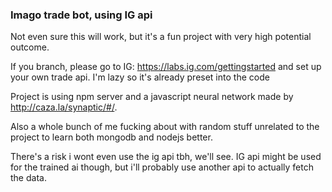 ### Imago trade bot, using IG api

Not even sure this will work, but it's a fun project with very high potential outcome. 

If you branch, please go to IG: https://labs.ig.com/gettingstarted and set up your own trade api. I'm lazy so it's already preset into the code

Project is using npm server and a javascript neural network made by http://caza.la/synaptic/#/.


Also a whole bunch of me fucking about with random stuff unrelated to the project to learn both mongodb and nodejs better.

There's a risk i wont even use the ig api tbh, we'll see. IG api might be used for the trained ai though, but i'll probably use another api to actually fetch the data.